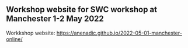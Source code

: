 ## Workshop website for SWC workshop at Manchester 1-2 May 2022
Workkshop website: https://anenadic.github.io/2022-05-01-manchester-online/
